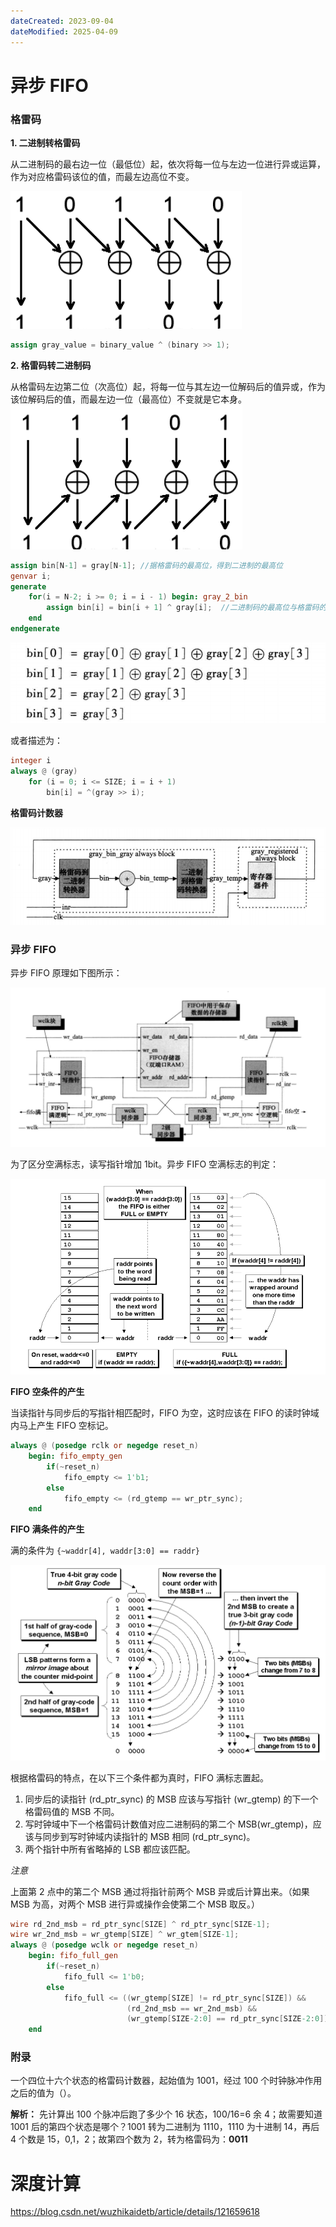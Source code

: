 ```yaml
---
dateCreated: 2023-09-04
dateModified: 2025-04-09
---
```

# 异步 FIFO

### 格雷码

**1. 二进制转格雷码**

从二进制码的最右边一位（最低位）起，依次将每一位与左边一位进行异或运算，作为对应格雷码该位的值，而最左边高位不变。

![](bin2gray.png)

```verilog
assign gray_value = binary_value ^ (binary >> 1);
```

**2. 格雷码转二进制码**

从格雷码左边第二位（次高位）起，将每一位与其左边一位解码后的值异或，作为该位解码后的值，而最左边一位（最高位）不变就是它本身。![](gray2bin.png)

```verilog
assign bin[N-1] = gray[N-1]; //据格雷码的最高位，得到二进制的最高位
genvar i;
generate
    for(i = N-2; i >= 0; i = i - 1) begin: gray_2_bin
        assign bin[i] = bin[i + 1] ^ gray[i];  //二进制码的最高位与格雷码的次高位相异或，得到二进制的次高位
    end
endgenerate
```

![](gray2bintrait.png)

或者描述为：

```verilog
integer i
always @ (gray)
    for (i = 0; i <= SIZE; i = i + 1)
        bin[i] = ^(gray >> i);
```

**格雷码计数器**

![](gray_counter.png)

### 异步 FIFO

异步 FIFO 原理如下图所示：

![](async_fifo.png)

为了区分空满标志，读写指针增加 1bit。异步 FIFO 空满标志的判定：

![](异步FIFO空满标志判定.png)

**FIFO 空条件的产生**

当读指针与同步后的写指针相匹配时，FIFO 为空，这时应该在 FIFO 的读时钟域内马上产生 FIFO 空标记。

```verilog
always @ (posedge rclk or negedge reset_n)
    begin: fifo_empty_gen
        if(~reset_n)
            fifo_empty <= 1'b1;
        else
            fifo_empty <= (rd_gtemp == wr_ptr_sync);
    end
```

**FIFO 满条件的产生**

满的条件为 `{~waddr[4], waddr[3:0] == raddr}`

![](GrayCodetrait.png)

根据格雷码的特点，在以下三个条件都为真时，FIFO 满标志置起。

1. 同步后的读指针 (rd_ptr_sync) 的 MSB 应该与写指针 (wr_gtemp) 的下一个格雷码值的 MSB 不同。
2. 写时钟域中下一个格雷码计数值对应二进制码的第二个 MSB(wr_gtemp)，应该与同步到写时钟域内读指针的 MSB 相同 (rd_ptr_sync)。
3. 两个指针中所有省略掉的 LSB 都应该匹配。

*注意*

上面第 2 点中的第二个 MSB 通过将指针前两个 MSB 异或后计算出来。（如果 MSB 为高，对两个 MSB 进行异或操作会使第二个 MSB 取反。）

```verilog
wire rd_2nd_msb = rd_ptr_sync[SIZE] ^ rd_ptr_sync[SIZE-1];
wire wr_2nd_msb = wr_gtemp[SIZE] ^ wr_gtem[SIZE-1];
always @ (posedge wclk or negedge reset_n)
    begin: fifo_full_gen
        if(~reset_n)
            fifo_full <= 1'b0;
        else
            fifo_full <= ((wr_gtemp[SIZE] != rd_ptr_sync[SIZE]) &&
                          (rd_2nd_msb == wr_2nd_msb) &&
                          (wr_gtemp[SIZE-2:0] == rd_ptr_sync[SIZE-2:0]));
    end
```

### 附录

一个四位十六个状态的格雷码计数器，起始值为 1001，经过 100 个时钟脉冲作用之后的值为（）。

**解析：** 先计算出 100 个脉冲后跑了多少个 16 状态，100/16=6 余 4；故需要知道 1001 后的第四个状态是哪个？1001 转为二进制为 1110，1110 为十进制 14，再后 4 个数是 15，0,1，2；故第四个数为 2，转为格雷码为：**0011**

# 深度计算

https://blog.csdn.net/wuzhikaidetb/article/details/121659618